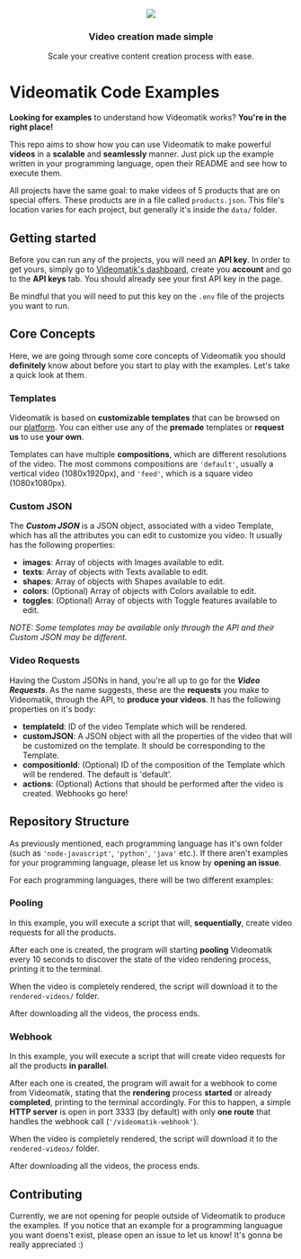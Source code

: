 <p align="center"><img src="https://storage.videomatik.com.br/videomatik/hidden_assets/CAWrMOC41nP9OqBfpOjxPNq4Chv1/2d01989c-222f-4f80-b617-23ce32c8b867.png" /></p>
<h3 align="center">Video creation made simple</h3>
<p align="center">Scale your creative content creation process with ease.</p>

# Videomatik Code Examples

**Looking for examples** to understand how Videomatik works? **You're in the right place!**

This repo aims to show how you can use Videomatik to make powerful **videos** in a **scalable** and **seamlessly** manner. Just pick up the example written in your programming language, open their README and see how to execute them.

All projects have the same goal: to make videos of 5 products that are on special offers. These products are in a file called `products.json`. This file's location varies for each project, but generally it's inside the `data/` folder.

## Getting started

Before you can run any of the projects, you will need an **API key**. In order to get yours, simply go to [Videomatik's dashboard](https://dashboard.videomatik.com.br/), create you **account** and go to the **API keys** tab. You should already see your first API key in the page.

Be mindful that you will need to put this key on the `.env` file of the projects you want to run. 

## Core Concepts

Here, we are going through some core concepts of Videomatik you should **definitely** know about before you start to play with the examples. Let's take a quick look at them.

### Templates

Videomatik is based on **customizable templates** that can be browsed on our [platform](https://dashboard.videomatik.com.br/templates/?category=all&format=all). You can either use any of the **premade** templates or **request us** to use **your own**.

Templates can have multiple **compositions**, which are different resolutions of the video. The most commons compositions are `'default'`, usually a vertical video (1080x1920px), and `'feed'`, which is a square video (1080x1080px).

### Custom JSON

The ***Custom JSON*** is a JSON object, associated with a video Template, which has all the attributes you can edit to customize you video. It usually has the following properties:

  - **images**: Array of objects with Images available to edit.
  - **texts**: Array of objects with Texts available to edit.
  - **shapes**: Array of objects with Shapes available to edit.
  - **colors**: (Optional) Array of objects with Colors available to edit.
  - **toggles**: (Optional) Array of objects with Toggle features available to edit.

*NOTE: Some templates may be available only through the API and their Custom JSON may be different.*

### Video Requests

Having the Custom JSONs in hand, you're all up to go for the ***Video Requests***. As the name suggests, these are the **requests** you make to Videomatik, through the API, to **produce your videos**. It has the following properties on it's body:
  - **templateId**: ID of the video Template which will be rendered.
  - **customJSON**: A JSON object with all the properties of the video that will be customized on the template. It should be corresponding to the Template.
  - **compositionId**: (Optional) ID of the composition of the Template which will be rendered. The default is 'default'.
  - **actions**: (Optional) Actions that should be performed after the video is created. Webhooks go here!

## Repository Structure

As previously mentioned, each programming language has it's own folder (such as `'node-javascript'`, `'python'`, `'java'` etc.). If there aren't examples for your programming language, please let us know by **opening an issue**.

For each programming languages, there will be two different examples:

### Pooling

In this example, you will execute a script that will, **sequentially**, create video requests for all the products. 

After each one is created, the program will starting **pooling** Videomatik every 10 seconds to discover the state of the video rendering process, printing it to the terminal.

When the video is completely rendered, the script will download it to the `rendered-videos/` folder.

After downloading all the videos, the process ends.

### Webhook

In this example, you will execute a script that will create video requests for all the products **in parallel**. 

After each one is created, the program will await for a webhook to come from Videomatik, stating that the **rendering** process **started** or already **completed**, printing to the terminal accordingly. For this to happen, a simple **HTTP server** is open in port 3333 (by default) with only **one route** that handles the webhook call (`'/videomatik-webhook'`).

When the video is completely rendered, the script will download it to the `rendered-videos/` folder.

After downloading all the videos, the process ends.

## Contributing

Currently, we are not opening for people outside of Videomatik to produce the examples. If you notice that an example for a programming languague you want doens't exist, please open an issue to let us know! It's gonna be really appreciated :)